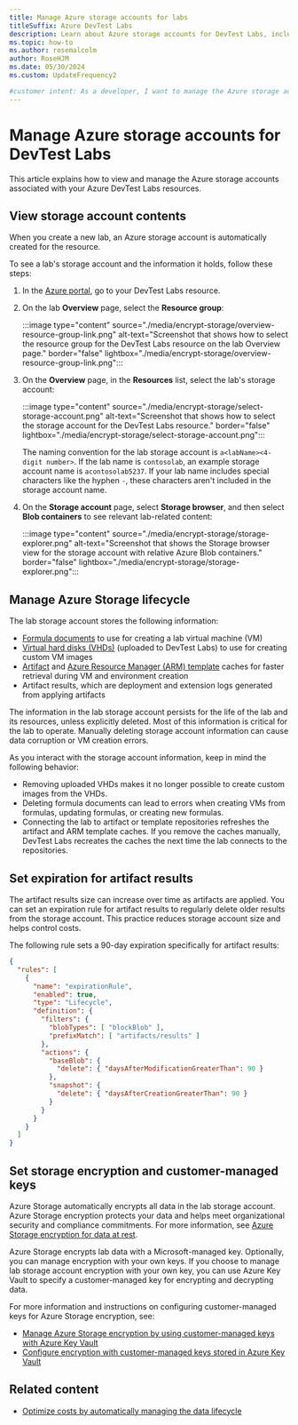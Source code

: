 ```yaml
---
title: Manage Azure storage accounts for labs
titleSuffix: Azure DevTest Labs
description: Learn about Azure storage accounts for DevTest Labs, including encryption, customer-managed keys, and setting expiration dates for artifact results storage.
ms.topic: how-to
ms.author: rosemalcolm
author: RoseHJM
ms.date: 05/30/2024
ms.custom: UpdateFrequency2

#customer intent: As a developer, I want to manage the Azure storage account for my DevTest Labs resource so that I can perform tasks like setting the expiration for artifact results.
---
```


# Manage Azure storage accounts for DevTest Labs

This article explains how to view and manage the Azure storage accounts associated with your Azure DevTest Labs resources.

## View storage account contents

When you create a new lab, an Azure storage account is automatically created for the resource.

To see a lab's storage account and the information it holds, follow these steps:

1. In the [Azure portal](https://portal.azure.com), go to your DevTest Labs resource.

1. On the lab **Overview** page, select the **Resource group**:

   :::image type="content" source="./media/encrypt-storage/overview-resource-group-link.png" alt-text="Screenshot that shows how to select the resource group for the DevTest Labs resource on the lab Overview page." border="false" lightbox="./media/encrypt-storage/overview-resource-group-link.png":::

1. On the **Overview** page, in the **Resources** list, select the lab's storage account:

   :::image type="content" source="./media/encrypt-storage/select-storage-account.png" alt-text="Screenshot that shows how to select the storage account for the DevTest Labs resource." border="false" lightbox="./media/encrypt-storage/select-storage-account.png":::

   The naming convention for the lab storage account is `a<labName><4-digit number>`. If the lab name is `contosolab`, an example storage account name is `acontosolab5237`. If your lab name includes special characters like the hyphen `-`, these characters aren't included in the storage account name.

1. On the **Storage account** page, select **Storage browser**, and then select **Blob containers** to see relevant lab-related content:

   :::image type="content" source="./media/encrypt-storage/storage-explorer.png" alt-text="Screenshot that shows the Storage browser view for the storage account with relative Azure Blob containers." border="false" lightbox="./media/encrypt-storage/storage-explorer.png":::

## Manage Azure Storage lifecycle

The lab storage account stores the following information:

- [Formula documents](devtest-lab-manage-formulas.md) to use for creating a lab virtual machine (VM)
- [Virtual hard disks (VHDs)](devtest-lab-create-template.md) (uploaded to DevTest Labs) to use for creating custom VM images
- [Artifact](add-artifact-vm.md) and [Azure Resource Manager (ARM) template](devtest-lab-create-environment-from-arm.md) caches for faster retrieval during VM and environment creation
- Artifact results, which are deployment and extension logs generated from applying artifacts

The information in the lab storage account persists for the life of the lab and its resources, unless explicitly deleted. Most of this information is critical for the lab to operate. Manually deleting storage account information can cause data corruption or VM creation errors.

As you interact with the storage account information, keep in mind the following behavior:

- Removing uploaded VHDs makes it no longer possible to create custom images from the VHDs.
- Deleting formula documents can lead to errors when creating VMs from formulas, updating formulas, or creating new formulas.
- Connecting the lab to artifact or template repositories refreshes the artifact and ARM template caches. If you remove the caches manually, DevTest Labs recreates the caches the next time the lab connects to the repositories.

## Set expiration for artifact results

The artifact results size can increase over time as artifacts are applied. You can set an expiration rule for artifact results to regularly delete older results from the storage account. This practice reduces storage account size and helps control costs.

The following rule sets a 90-day expiration specifically for artifact results:

```json
{
  "rules": [
    {
      "name": "expirationRule",
      "enabled": true,
      "type": "Lifecycle",
      "definition": {
        "filters": {
          "blobTypes": [ "blockBlob" ],
          "prefixMatch": [ "artifacts/results" ]
        },
        "actions": {
          "baseBlob": {
            "delete": { "daysAfterModificationGreaterThan": 90 }
          },
          "snapshot": {
            "delete": { "daysAfterCreationGreaterThan": 90 }
          }
        }
      }
    }
  ]
}
```

## Set storage encryption and customer-managed keys

Azure Storage automatically encrypts all data in the lab storage account. Azure Storage encryption protects your data and helps meet organizational security and compliance commitments. For more information, see [Azure Storage encryption for data at rest](../storage/common/storage-service-encryption.md).

Azure Storage encrypts lab data with a Microsoft-managed key. Optionally, you can manage encryption with your own keys. If you choose to manage lab storage account encryption with your own key, you can use Azure Key Vault to specify a customer-managed key for encrypting and decrypting data.

For more information and instructions on configuring customer-managed keys for Azure Storage encryption, see:

- [Manage Azure Storage encryption by using customer-managed keys with Azure Key Vault](../storage/common/customer-managed-keys-overview.md)
- [Configure encryption with customer-managed keys stored in Azure Key Vault](../storage/common/customer-managed-keys-configure-key-vault.md)

## Related content

- [Optimize costs by automatically managing the data lifecycle](../storage/blobs/lifecycle-management-overview.md)
